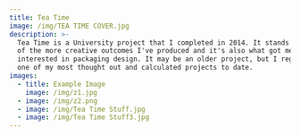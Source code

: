 ```yaml
---
title: Tea Time
image: /img/TEA TIME COVER.jpg
description: >-
  Tea Time is a University project that I completed in 2014. It stands to be one
  of the more creative outcomes I've produced and it's also what got me
  interested in packaging design. It may be an older project, but I regard it as
  one of my most thought out and calculated projects to date.
images:
  - title: Example Image
    image: /img/z1.jpg
  - image: /img/z2.png
  - image: /img/Tea Time Stuff.jpg
  - image: /img/Tea Time Stuff3.jpg
---
```






